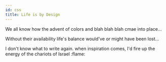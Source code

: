 ```yaml
---
id: css
title: Life is by Design
---
```

We all know how the advent of colors and blah blah blah cmae into place... 

Without their availability life's balance would've or might have been lost...

I don't know what to write again. when inspiration comes, I'd fire up the energy of the chariots of Israel :flame:
